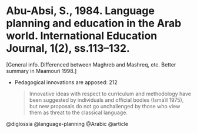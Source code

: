 # Abu-Absi, S., 1984. Language planning and education in the Arab world. International Education Journal, 1(2), ss.113–132.

[General info. Differenced between Maghreb and Mashreq, etc. Better summary in Maamouri 1998.]

- Pedagogical innovations  are apposed: 212

  > Innovative ideas with respect to curriculum and methodology have been suggested by individuals and official bodies (Ismāʿil 1975), but new proposals do not go unchallenged by those who view them as threat to the classical language. 

@diglossia
@language-planning
@Arabic
@article
